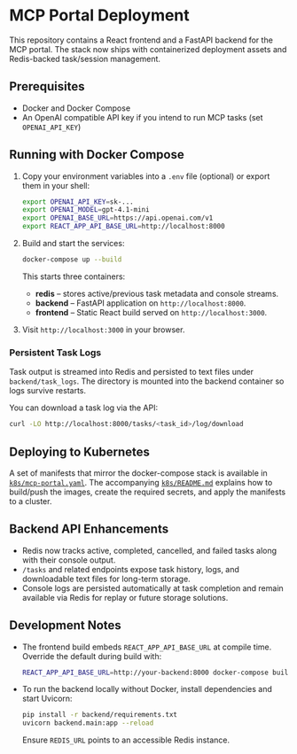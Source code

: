 # MCP Portal Deployment

This repository contains a React frontend and a FastAPI backend for the MCP portal. The stack now ships with containerized deployment assets and Redis-backed task/session management.

## Prerequisites

- Docker and Docker Compose
- An OpenAI compatible API key if you intend to run MCP tasks (set `OPENAI_API_KEY`)

## Running with Docker Compose

1. Copy your environment variables into a `.env` file (optional) or export them in your shell:

   ```bash
   export OPENAI_API_KEY=sk-...
   export OPENAI_MODEL=gpt-4.1-mini
   export OPENAI_BASE_URL=https://api.openai.com/v1
   export REACT_APP_API_BASE_URL=http://localhost:8000
   ```

2. Build and start the services:

   ```bash
   docker-compose up --build
   ```

   This starts three containers:

   - **redis** – stores active/previous task metadata and console streams.
   - **backend** – FastAPI application on `http://localhost:8000`.
   - **frontend** – Static React build served on `http://localhost:3000`.

3. Visit `http://localhost:3000` in your browser.

### Persistent Task Logs

Task output is streamed into Redis and persisted to text files under `backend/task_logs`. The directory is mounted into the backend container so logs survive restarts.

You can download a task log via the API:

```bash
curl -LO http://localhost:8000/tasks/<task_id>/log/download
```

## Deploying to Kubernetes

A set of manifests that mirror the docker-compose stack is available in [`k8s/mcp-portal.yaml`](k8s/mcp-portal.yaml). The accompanying [`k8s/README.md`](k8s/README.md) explains how to build/push the images, create the required secrets, and apply the manifests to a cluster.

## Backend API Enhancements

- Redis now tracks active, completed, cancelled, and failed tasks along with their console output.
- `/tasks` and related endpoints expose task history, logs, and downloadable text files for long-term storage.
- Console logs are persisted automatically at task completion and remain available via Redis for replay or future storage solutions.

## Development Notes

- The frontend build embeds `REACT_APP_API_BASE_URL` at compile time. Override the default during build with:

  ```bash
  REACT_APP_API_BASE_URL=http://your-backend:8000 docker-compose build frontend
  ```

- To run the backend locally without Docker, install dependencies and start Uvicorn:

  ```bash
  pip install -r backend/requirements.txt
  uvicorn backend.main:app --reload
  ```

  Ensure `REDIS_URL` points to an accessible Redis instance.

